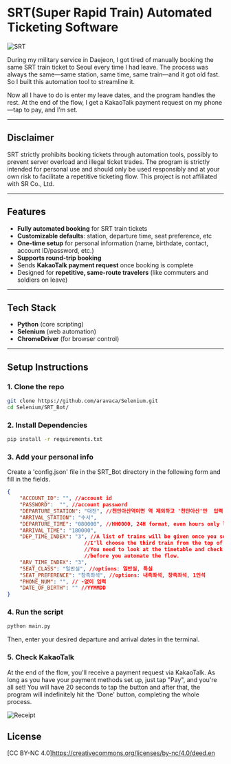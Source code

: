 # SRT(Super Rapid Train) Automated Ticketing Software

![SRT](https://github.com/user-attachments/assets/ac72ed4b-8373-46e4-8767-78d00fa20f14)


During my military service in Daejeon, I got tired of manually booking the same SRT train ticket to Seoul every time I had leave. The process was always the same—same station, same time, same train—and it got old fast. So I built this automation tool to streamline it.

Now all I have to do is enter my leave dates, and the program handles the rest. At the end of the flow, I get a KakaoTalk payment request on my phone—tap to pay, and I’m set.

---

## Disclaimer
SRT strictly prohibits booking tickets through automation tools, possibly to prevent server overload and illegal ticket trades. The program is strictly intended for personal use and should only be used responsibly and at your own risk to facilitate a repetitive ticketing flow. This project is not affiliated with SR Co., Ltd.

---

## Features

- **Fully automated booking** for SRT train tickets
- **Customizable defaults**: station, departure time, seat preference, etc
- **One-time setup** for personal information (name, birthdate, contact, account ID/password, etc.)
- **Supports round-trip booking**
- Sends **KakaoTalk payment request** once booking is complete
- Designed for **repetitive, same-route travelers** (like commuters and soldiers on leave)

---

## Tech Stack

- **Python** (core scripting)
- **Selenium** (web automation)
- **ChromeDriver** (for browser control)
  
---

## Setup Instructions

### 1. Clone the repo
```bash
git clone https://github.com/aravaca/Selenium.git
cd Selenium/SRT_Bot/
```
### 2. Install Dependencies
```bash
pip install -r requirements.txt
```
### 3. Add your personal info
Create a 'config.json' file in the SRT_Bot directory in the following form and fill in the fields.
```json
{
    "ACCOUNT_ID": "", //account id
    "PASSWORD":  "", //account password
    "DEPARTURE_STATION": "대전", //천안아산역이면 역 제외하고 '천안아산'만  입력
    "ARRIVAL_STATION": "수서",
    "DEPARTURE_TIME": "080000", //HH0000, 24H format, even hours only like 060000(6am), 140000(=2pm), etc
    "ARRIVAL_TIME": "180000",
    "DEP_TIME_INDEX": "3", //A list of trains will be given once you select the approximate dep/arv time.
                         //I'll choose the third train from the top of the list for my case (SRT Train No. 312).
                         //You need to look at the timetable and check this manually at least once
                         //before you automate the flow.
    "ARV_TIME_INDEX": "3",
    "SEAT_CLASS": "일반실", //options: 일반실, 특실
    "SEAT_PREFERENCE": "창측좌석", //options: 내측좌석, 창측좌석, 1인석
    "PHONE_NUM": "", // -없이 입력
    "DATE_OF_BIRTH": "" //YYMMDD
}
```
### 4. Run the script
```bash
python main.py
```
Then, enter your desired departure and arrival dates in the terminal.

### 5. Check KakaoTalk
At the end of the flow, you'll receive a payment request via KakaoTalk.
As long as you have your payment methods set up, just tap "Pay", and you're all set!
You will have 20 seconds to tap the button and after that, the program will indefinitely hit the 'Done' button, completing the whole process.

![Receipt](https://github.com/user-attachments/assets/abc03da3-19f7-424a-ad3f-85563e9b9912)


## License
[CC BY-NC 4.0]https://creativecommons.org/licenses/by-nc/4.0/deed.en

